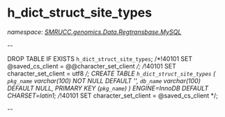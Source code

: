 ﻿# h_dict_struct_site_types
_namespace: [SMRUCC.genomics.Data.Regtransbase.MySQL](./index.md)_

--
 
 DROP TABLE IF EXISTS `h_dict_struct_site_types`;
 /*!40101 SET @saved_cs_client = @@character_set_client */;
 /*!40101 SET character_set_client = utf8 */;
 CREATE TABLE `h_dict_struct_site_types` (
 `pkg_name` varchar(100) NOT NULL DEFAULT '',
 `db_name` varchar(100) DEFAULT NULL,
 PRIMARY KEY (`pkg_name`)
 ) ENGINE=InnoDB DEFAULT CHARSET=latin1;
 /*!40101 SET character_set_client = @saved_cs_client */;
 
 --




